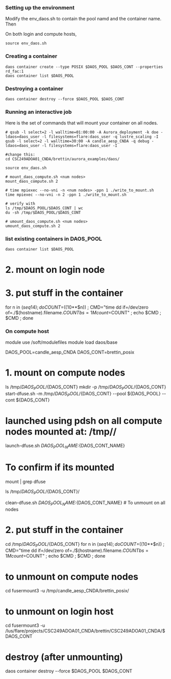 ### Setting up the environment

Modify the env_daos.sh to contain the pool namd and the container name. Then

On both login and compute hosts, 

	source env_daos.sh


### Creating a container

	daos container create --type POSIX $DAOS_POOL $DAOS_CONT --properties rd_fac:1
	daos container list $DAOS_POOL
	

### Destroying a container

	daos container destroy --force $DAOS_POOL $DAOS_CONT



### Running an interactive job

Here is the set of commands that will mount your container
on all nodes.

```
# qsub -l select=2 -l walltime=01:00:00 -A Aurora_deployment -k doe -ldaos=daos_user -l filesystems=flare:daos_user -q lustre_scaling -I
qsub -l select=2 -l walltime=30:00 -A candle_aesp_CNDA -q debug -ldaos=daos_user -l filesystems=flare:daos_user -I
```

```
#change this:
cd CSC249ADOA01_CNDA/brettin/aurora_examples/daos/
```

```
source env_daos.sh 
```
```
# mount_daos_compute.sh <num nodes>
mount_daos_compute.sh 2
```
```
# time mpiexec --no-vni -n <num nodes> -ppn 1 ./write_to_mount.sh
time mpiexec --no-vni -n 2 -ppn 1 ./write_to_mount.sh

```
```
# verify with
ls /tmp/$DAOS_POOL/$DAOS_CONT | wc
du -sh /tmp/$DAOS_POOL/$DAOS_CONT
```

```
# umount_daos_compute.sh <num nodes>
umount_daos_compute.sh 2
```









### list existing containers in DAOS_POOL

	daos container list $DAOS_POOL



# 2. mount on login node


# 3. put stuff in the container
for n in $(seq 1 4) ; do
        COUNT=$((10**$n)) ;
        CMD="time dd if=/dev/zero of=./$(hostname).filename.$COUNT bs=1M count=$COUNT" ;
        echo $CMD ;
        $CMD ;
done

### On compute host

module use /soft/modulefiles
module load daos/base

DAOS_POOL=candle_aesp_CNDA
DAOS_CONT=brettin_posix


# 1. mount on compute nodes
ls /tmp/${DAOS_POOL}/${DAOS_CONT}
mkdir -p /tmp/${DAOS_POOL}/${DAOS_CONT}
start-dfuse.sh -m /tmp/${DAOS_POOL}/${DAOS_CONT} --pool ${DAOS_POOL} --cont ${DAOS_CONT}

# launched using pdsh on all compute nodes mounted at: /tmp/<pool>/<container>
launch-dfuse.sh ${DAOS_POOL_NAME}:${DAOS_CONT_NAME} 

# To confirm if its mounted
mount | grep dfuse

ls /tmp/${DAOS_POOL}/${DAOS_CONT}/

clean-dfuse.sh  ${DAOS_POOL_NAME}:${DAOS_CONT_NAME} # To unmount on all nodes




# 2. put stuff in the container
cd /tmp/${DAOS_POOL}/${DAOS_CONT}
for n in $(seq 1 4) ; do
	COUNT=$((10**$n)) ;
	CMD="time dd if=/dev/zero of=./$(hostname).filename.$COUNT bs=1M count=$COUNT" ;
	echo $CMD ;
	$CMD ;
done

# to unmount on compute nodes
cd
fusermount3 -u /tmp/candle_aesp_CNDA/brettin_posix/

# to unmount on login host
cd
fusermount3 -u /lus/flare/projects/CSC249ADOA01_CNDA/brettin/CSC249ADOA01_CNDA/$DAOS_CONT

# destroy (after unmounting)
daos container destroy --force $DAOS_POOL $DAOS_CONT


